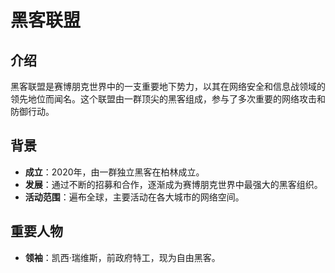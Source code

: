 # 黑客联盟

## 介绍
黑客联盟是赛博朋克世界中的一支重要地下势力，以其在网络安全和信息战领域的领先地位而闻名。这个联盟由一群顶尖的黑客组成，参与了多次重要的网络攻击和防御行动。

## 背景
- **成立**：2020年，由一群独立黑客在柏林成立。
- **发展**：通过不断的招募和合作，逐渐成为赛博朋克世界中最强大的黑客组织。
- **活动范围**：遍布全球，主要活动在各大城市的网络空间。

## 重要人物
- **领袖**：凯西·瑞维斯，前政府特工，现为自由黑客。
